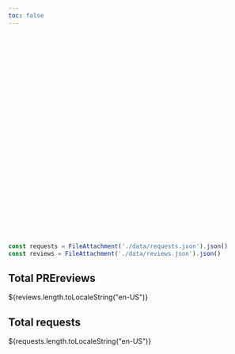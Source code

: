 ```yaml
---
toc: false
---
```


<div class="hero">
  <h1>PREreview Stats</h1>
</div>

```js
const requests = FileAttachment('./data/requests.json').json()
const reviews = FileAttachment('./data/reviews.json').json()
```

<div class="grid grid-cols-4">
  <div class="card">
    <h2>Total PREreviews</h2>
    <span class="big">${reviews.length.toLocaleString("en-US")}</span>
  </div>

  <div class="card">
    <h2>Total requests</h2>
    <span class="big">${requests.length.toLocaleString("en-US")}</span>
  </div>
</div>

<style>

.hero {
  display: flex;
  flex-direction: column;
  align-items: center;
  font-family: var(--sans-serif);
  margin: 4rem 0 8rem;
  text-wrap: balance;
  text-align: center;
}

.hero h1 {
  margin: 1rem 0;
  padding: 1rem 0;
  max-width: none;
  font-size: 14vw;
  font-weight: 900;
  line-height: 1;
  background: linear-gradient(30deg, var(--theme-foreground-focus), currentColor);
  -webkit-background-clip: text;
  -webkit-text-fill-color: transparent;
  background-clip: text;
}

@media (min-width: 640px) {
  .hero h1 {
    font-size: 90px;
  }
}

</style>
